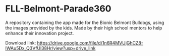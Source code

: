 # FLL-Belmont-Parade360
A repository containing the app made for the Bionic Belmont Bulldogs, using the images provided by the kids. Made by their high school mentors to help enhance their innovation project.

Download link: https://drive.google.com/file/d/1n6R4MVUjGhCZ8-IWAu5Dx_Q3VfUl38Hr/view?usp=drive_link 
